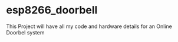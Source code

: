 # esp8266_doorbell
This Project will have all my code and hardware details for an Online Doorbel system
